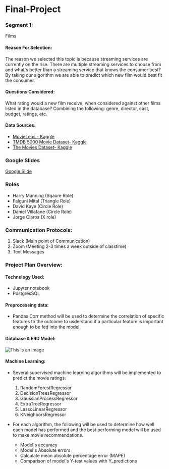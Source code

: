 # Final-Project

### **Segment 1**:
Films

#### **Reason For Selection**:
The reason we selected this topic is because streaming services are currently on the rise. There are multiple streaming services to choose from and what's better than a streaming service that knows the consumer best? By taking our algorithm we are able to predict which new film would best fit the consumer. 

#### **Questions Considered**:
What rating would a new film receive, when considered against other films listed in the database? Combining the following: genre, director, cast, budget, ratings, etc. 

#### **Data Sources**:
- [MovieLens - Kaggle](https://www.kaggle.com/grouplens/movielens-latest-full)
- [TMDB 5000 Movie Dataset- Kaggle](https://www.kaggle.com/tmdb/tmdb-movie-metadata)
- [The Movies Dataset- Kaggle](https://www.kaggle.com/rounakbanik/the-movies-dataset?select=ratings_small.csv)

### Google Slides
[Google Slide](https://docs.google.com/presentation/d/1l5JNNvdjFWGLZJCt2bUP6EqvaZgqcJNhIDLShZntfgo/edit?usp=sharing)

### Roles
- Harry Manning (Sqaure Role)
- Falguni Mital (Triangle Role)
- David Kaye (Circle Role)
- Daniel Villafane (Circle Role)
- Jorge Claros (X role)

### Communication Protocols:
1. Slack (Main point of Communication)
2. Zoom (Meeting 2-3 times a week outside of classtime)
3. Text Messages

### **Project Plan Overview**:

#### Technology Used:
* Jupyter notebook
* PostgresSQL

#### Preprocessing data:
- Pandas Corr method will be used to determine the correlation of specific features to the outcome to usderstand if a particular feature is important enough to be fed into the model.

#### Database & ERD Model:

![This is an image](https://github.com/HelyxM/Final_Project/blob/e0d444b2bee72b22de1bf622e3f089934a93fa41/ERD.png)

#### Machine Learning:

- Several supervised machine learning algorithms will be implemented to predict the movie ratings:
  1. RandomForestRegressor  
  2. DecisionTreesRegressor
  3. GaussianProcessRegressor
  4. ExtraTreeRegressor
  5. LassoLinearRegressor
  6. KNeighborsRegressor

- For each algorithm, the following will be used to determine how well each model has performed and the best performing model will be used to make movie recommendations.
  - Model's accuracy
  - Model's Absolute errors
  - Calculate mean absolute percentage error (MAPE)
  - Comparison of model's Y-test values with Y_predictions
 
